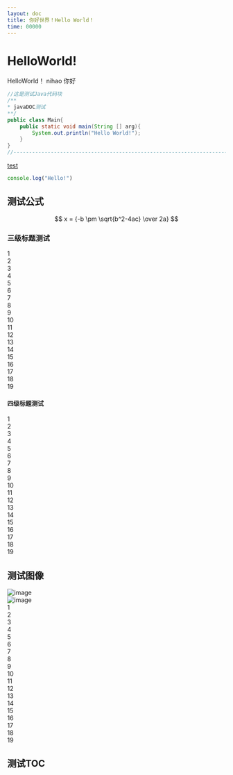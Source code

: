 ```yaml
---
layout: doc
title: 你好世界！Hello World！
time: 00000
---
```

<script setup lang="ts">
  import { NButton , NImage } from 'naive-ui'
</script>

# HelloWorld!
HelloWorld！
<n-button >
  nihao 你好
</n-button>


```java
//这是测试Java代码块
/**
* javaDOC测试
**/
public class Main{
    public static void main(String [] arg){
        System.out.println("Hello World!");
    }
}
//----------------------------------------------------------------------------------------------------------------------------------------
```
<a href="/">test</a>
```javascript
console.log("Hello!")
```
## 测试公式
$$ x = {-b \pm \sqrt{b^2-4ac} \over 2a} $$

### 三级标题测试

1   
2  
3   
4  
5  
6  
7  
8  
9  
10  
11  
12  
13  
14  
15  
16  
17  
18  
19  
#### 四级标题测试

1   
2  
3   
4  
5  
6  
7  
8  
9  
10  
11  
12  
13  
14  
15  
16  
17  
18  
19  

## 测试图像
![image](/icon.svg)  
![image](/icon2.svg)  
1   
2  
3   
4  
5  
6  
7  
8  
9  
10  
11  
12  
13  
14  
15  
16  
17  
18  
19  
## 测试TOC
<style scoped lang="scss">
</style>